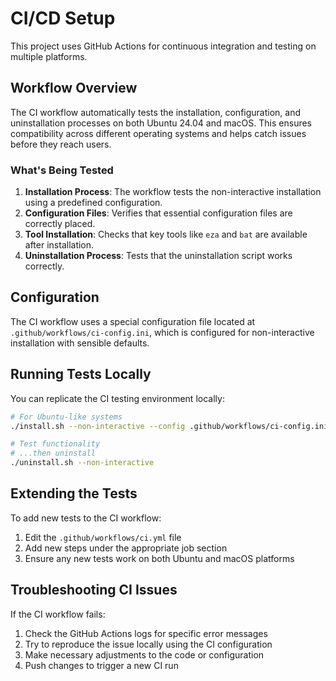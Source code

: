 # CI/CD Setup

This project uses GitHub Actions for continuous integration and testing on multiple platforms.

## Workflow Overview

The CI workflow automatically tests the installation, configuration, and uninstallation processes on both Ubuntu 24.04 and macOS. This ensures compatibility across different operating systems and helps catch issues before they reach users.

### What's Being Tested

1. **Installation Process**: The workflow tests the non-interactive installation using a predefined configuration.
2. **Configuration Files**: Verifies that essential configuration files are correctly placed.
3. **Tool Installation**: Checks that key tools like `eza` and `bat` are available after installation.
4. **Uninstallation Process**: Tests that the uninstallation script works correctly.

## Configuration

The CI workflow uses a special configuration file located at `.github/workflows/ci-config.ini`, which is configured for non-interactive installation with sensible defaults.

## Running Tests Locally

You can replicate the CI testing environment locally:

```bash
# For Ubuntu-like systems
./install.sh --non-interactive --config .github/workflows/ci-config.ini

# Test functionality
# ...then uninstall
./uninstall.sh --non-interactive
```

## Extending the Tests

To add new tests to the CI workflow:

1. Edit the `.github/workflows/ci.yml` file
2. Add new steps under the appropriate job section
3. Ensure any new tests work on both Ubuntu and macOS platforms

## Troubleshooting CI Issues

If the CI workflow fails:

1. Check the GitHub Actions logs for specific error messages
2. Try to reproduce the issue locally using the CI configuration
3. Make necessary adjustments to the code or configuration
4. Push changes to trigger a new CI run
